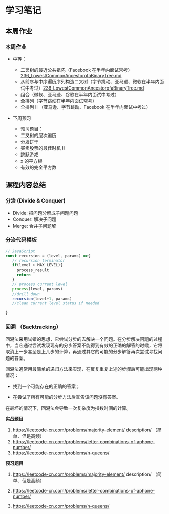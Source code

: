 # 学习笔记

## 本周作业

### 本周作业

- 中等：
	- 二叉树的最近公共祖先（Facebook 在半年内面试常考）[236_LowestCommonAncestorofaBinaryTree.md](https://github.com/shenlu89/algorithm012/blob/master/Week_03/236_LowestCommonAncestorofaBinaryTree.md)
	- 从前序与中序遍历序列构造二叉树（字节跳动、亚马逊、微软在半年内面试中考过）[236_LowestCommonAncestorofaBinaryTree.md](https://github.com/shenlu89/algorithm012/blob/master/Week_03/236_LowestCommonAncestorofaBinaryTree.md)
	- 组合（微软、亚马逊、谷歌在半年内面试中考过）
	- 全排列（字节跳动在半年内面试常考）
	- 全排列 II （亚马逊、字节跳动、Facebook 在半年内面试中考过）

- 下周预习
	- 预习题目：
	- 二叉树的层次遍历
	- 分发饼干
	- 买卖股票的最佳时机 II
	- 跳跃游戏
	- x 的平方根
	- 有效的完全平方数

## 课程内容总结

### 分治 (Divide & Conquer)

- Divide: 把问题分解成子问题问题
- Conquer: 解决子问题
- Merge: 合并子问题解


### 分治代码模板

```js
// JavaScript
const recursion = (level, params) =>{
   // recursion terminator
   if(level > MAX_LEVEL){
     process_result
     return 
   }
   // process current level
   process(level, params)
   //drill down
   recursion(level+1, params)
   //clean current level status if needed
   
}
```

### 回溯 （Backtracking）

回溯法采用试错的思想，它尝试分步的去解决一个问题。在分步解决问题的过程
中，当它通过尝试发现现有的分步答案不能得到有效的正确的解答的时候，它将
取消上一步甚至是上几步的计算，再通过其它的可能的分步解答再次尝试寻找问
题的答案。

回溯法通常用最简单的递归方法来实现，在反复重复上述的步骤后可能出现两种
情况：

- 找到一个可能存在的正确的答案；

- 在尝试了所有可能的分步方法后宣告该问题没有答案。

在最坏的情况下，回溯法会导致一次复杂度为指数时间的计算。


**实战题目**

1. https://leetcode-cn.com/problems/majority-element/
description/ （简单、但是高频）
2. https://leetcode-cn.com/problems/letter-combinations-of-aphone-number/
3. https://leetcode-cn.com/problems/n-queens/

**预习题目**

1. https://leetcode-cn.com/problems/majority-element/
description/ （简单、但是高频）

2. https://leetcode-cn.com/problems/letter-combinations-of-aphone-number/
3. https://leetcode-cn.com/problems/n-queens/